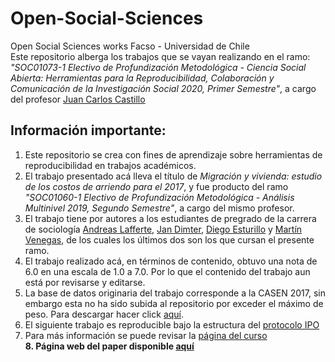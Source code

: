 # Open-Social-Sciences
Open Social Sciences works Facso - Universidad de Chile   
Este repositorio alberga los trabajos que se vayan realizando en el ramo: *"SOC01073-1 Electivo de Profundización Metodológica - Ciencia Social Abierta: Herramientas para la Reproducibilidad, Colaboración y Comunicación de la Investigación Social 2020, Primer Semestre"*, a cargo del profesor [Juan Carlos Castillo](https://juancarloscastillo.github.io/jc-castillo/index.html)  

## Información importante:  
1. Este repositorio se crea con fines de aprendizaje sobre herramientas de reproducibilidad en trabajos académicos.
2. El trabajo presentado acá lleva el título de *Migración y vivienda: estudio de los costos de arriendo para el 2017*, y fue producto del ramo *"SOC01060-1 Electivo de Profundización Metodológica - Análisis Multinivel 2019, Segundo Semestre"*, a cargo del mismo profesor.
3. El trabajo tiene por autores a los estudiantes de pregrado de la carrera de sociología [Andreas Lafferte](https://github.com/Andreas-Lafferte), [Jan Dimter](https://github.com/jaaansky), [Diego Esturillo](https://github.com/DiegoEsturilloS) y [Martín Venegas](https://github.com/Martin-Venegas-M), de los cuales los últimos dos son los que cursan el presente ramo.
4. El trabajo realizado acá, en términos de contenido, obtuvo una nota de 6.0 en una escala de 1.0 a 7.0. Por lo que el contenido del trabajo aun está por revisarse y editarse.
5. La base de datos originaria del trabajo corresponde a la CASEN 2017, sin embargo esta no ha sido subida al repositorio por exceder el máximo de peso. Para descargar hacer click 
[aquí](http://observatorio.ministeriodesarrollosocial.gob.cl/casen-multidimensional/casen/docs/casen_2017_spss.rar).
6. El siguiente trabajo es reproducible bajo la estructura del [protocolo IPO](https://juancarloscastillo.github.io/ipo/)
7. Para más información se puede revisar la [página del curso](https://cienciasocialabierta.netlify.app/)  
**8. Página web del paper disponible [aquí](https://martin-venegas-m.github.io/Open-Social-Sciences/)**



